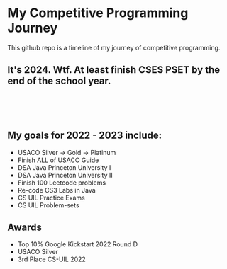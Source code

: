 <h1>My Competitive Programming Journey</h1>
<p>This github repo is a timeline of my journey of competitive programming.</p>
<h2>It's 2024. Wtf. At least finish CSES PSET by the end of the school year.</h2>

<br>
<br>
<br>

<h2>My goals for 2022 - 2023 include: </h2>
<ul>
    <li>USACO Silver -> Gold -> Platinum</li>
    <li>Finish ALL of USACO Guide</li>
    <li>DSA Java Princeton University I</li>
    <li>DSA Java Princeton University II</li>
    <li>Finish 100 Leetcode problems</li>
    <li>Re-code CS3 Labs in Java</li>
    <li>CS UIL Practice Exams</li>
    <li>CS UIL Problem-sets</li>
</ul>

<h2>Awards</h2>
<ul>
    <li>Top 10% Google Kickstart 2022 Round D</li>
    <li>USACO Silver</li>
    <li>3rd Place CS-UIL 2022</li>
</ul>
